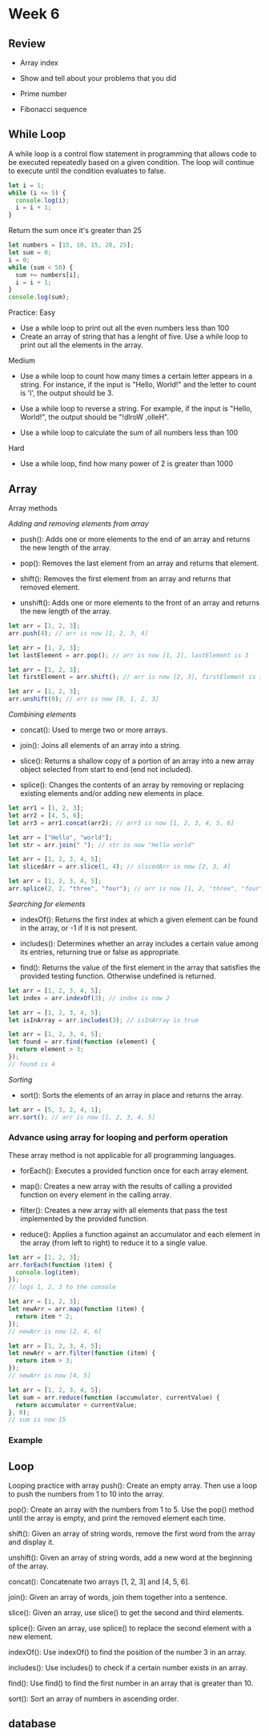 # Week 6

## Review

- Array index

- Show and tell about your problems that you did

- Prime number

- Fibonacci sequence

## While Loop

A while loop is a control flow statement in programming that allows code to be executed repeatedly based on a given condition. The loop will continue to execute until the condition evaluates to false.

```js
let i = 1;
while (i <= 5) {
  console.log(i);
  i = i + 1;
}
```

Return the sum once it's greater than 25

```js
let numbers = [15, 10, 15, 20, 25];
let sum = 0;
i = 0;
while (sum < 50) {
  sum += numbers[i];
  i = i + 1;
}
console.log(sum);
```

Practice:
Easy

- Use a while loop to print out all the even numbers less than 100
- Create an array of string that has a lenght of five. Use a while loop to print out all the elements in the array.

Medium

- Use a while loop to count how many times a certain letter appears in a string. For instance, if the input is "Hello, World!" and the letter to count is 'l', the output should be 3.

- Use a while loop to reverse a string. For example, if the input is "Hello, World!", the output should be "!dlroW ,olleH".

- Use a while loop to calculate the sum of all numbers less than 100

Hard

- Use a while loop, find how many power of 2 is greater than 1000

## Array

Array methods

_Adding and removing elements from array_

- push(): Adds one or more elements to the end of an array and returns the new length of the array.

- pop(): Removes the last element from an array and returns that element.

- shift(): Removes the first element from an array and returns that removed element.

- unshift(): Adds one or more elements to the front of an array and returns the new length of the array.

```js
let arr = [1, 2, 3];
arr.push(4); // arr is now [1, 2, 3, 4]
```

```js
let arr = [1, 2, 3];
let lastElement = arr.pop(); // arr is now [1, 2], lastElement is 3
```

```js
let arr = [1, 2, 3];
let firstElement = arr.shift(); // arr is now [2, 3], firstElement is 1
```

```js
let arr = [1, 2, 3];
arr.unshift(0); // arr is now [0, 1, 2, 3]
```

_Combining elements_

- concat(): Used to merge two or more arrays.

- join(): Joins all elements of an array into a string.

- slice(): Returns a shallow copy of a portion of an array into a new array object selected from start to end (end not included).

- splice(): Changes the contents of an array by removing or replacing existing elements and/or adding new elements in place.

```js
let arr1 = [1, 2, 3];
let arr2 = [4, 5, 6];
let arr3 = arr1.concat(arr2); // arr3 is now [1, 2, 3, 4, 5, 6]
```

```js
let arr = ["Hello", "world"];
let str = arr.join(" "); // str is now "Hello world"
```

```js
let arr = [1, 2, 3, 4, 5];
let slicedArr = arr.slice(1, 4); // slicedArr is now [2, 3, 4]
```

```js
let arr = [1, 2, 3, 4, 5];
arr.splice(2, 2, "three", "four"); // arr is now [1, 2, "three", "four", 5]
```

_Searching for elements_

- indexOf(): Returns the first index at which a given element can be found in the array, or -1 if it is not present.

- includes(): Determines whether an array includes a certain value among its entries, returning true or false as appropriate.

- find(): Returns the value of the first element in the array that satisfies the provided testing function. Otherwise undefined is returned.

```js
let arr = [1, 2, 3, 4, 5];
let index = arr.indexOf(3); // index is now 2
```

```js
let arr = [1, 2, 3, 4, 5];
let isInArray = arr.includes(3); // isInArray is true
```

```js
let arr = [1, 2, 3, 4, 5];
let found = arr.find(function (element) {
  return element > 3;
});
// found is 4
```

_Sorting_

- sort(): Sorts the elements of an array in place and returns the array.

```js
let arr = [5, 3, 2, 4, 1];
arr.sort(); // arr is now [1, 2, 3, 4, 5]
```

### Advance using array for looping and perform operation

These array method is not applicable for all programming languages.

- forEach(): Executes a provided function once for each array element.

- map(): Creates a new array with the results of calling a provided function on every element in the calling array.

- filter(): Creates a new array with all elements that pass the test implemented by the provided function.

- reduce(): Applies a function against an accumulator and each element in the array (from left to right) to reduce it to a single value.

```js
let arr = [1, 2, 3];
arr.forEach(function (item) {
  console.log(item);
});
// logs 1, 2, 3 to the console
```

```js
let arr = [1, 2, 3];
let newArr = arr.map(function (item) {
  return item * 2;
});
// newArr is now [2, 4, 6]
```

```js
let arr = [1, 2, 3, 4, 5];
let newArr = arr.filter(function (item) {
  return item > 3;
});
// newArr is now [4, 5]
```

```js
let arr = [1, 2, 3, 4, 5];
let sum = arr.reduce(function (accumulator, currentValue) {
  return accumulator + currentValue;
}, 0);
// sum is now 15
```

### Example

## Loop

Looping practice with array
push(): Create an empty array. Then use a loop to push the numbers from 1 to 10 into the array.

pop(): Create an array with the numbers from 1 to 5. Use the pop() method until the array is empty, and print the removed element each time.

shift(): Given an array of string words, remove the first word from the array and display it.

unshift(): Given an array of string words, add a new word at the beginning of the array.

concat(): Concatenate two arrays [1, 2, 3] and [4, 5, 6].

join(): Given an array of words, join them together into a sentence.

slice(): Given an array, use slice() to get the second and third elements.

splice(): Given an array, use splice() to replace the second element with a new element.

indexOf(): Use indexOf() to find the position of the number 3 in an array.

includes(): Use includes() to check if a certain number exists in an array.

find(): Use find() to find the first number in an array that is greater than 10.

sort(): Sort an array of numbers in ascending order.

## database

